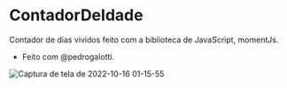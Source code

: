 # ContadorDeIdade
Contador de dias vividos feito com a biblioteca de JavaScript, momentJs.

- Feito com @pedrogalotti.

![Captura de tela de 2022-10-16 01-15-55](https://user-images.githubusercontent.com/91209474/196017677-4b08766f-2c52-4495-b1c9-257de8b5c987.png)
